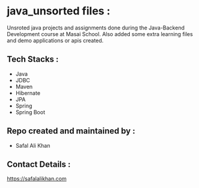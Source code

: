 # java_unsorted files :

Unsroted java projects and assignments done during the Java-Backend Development course at Masai School.
Also added some extra learning files and demo applications or apis created.

## Tech Stacks :
- Java
- JDBC
- Maven
- Hibernate
- JPA
- Spring
- Spring Boot

## Repo created and maintained by :
- Safal Ali Khan

## Contact Details :
https://safalalikhan.com
